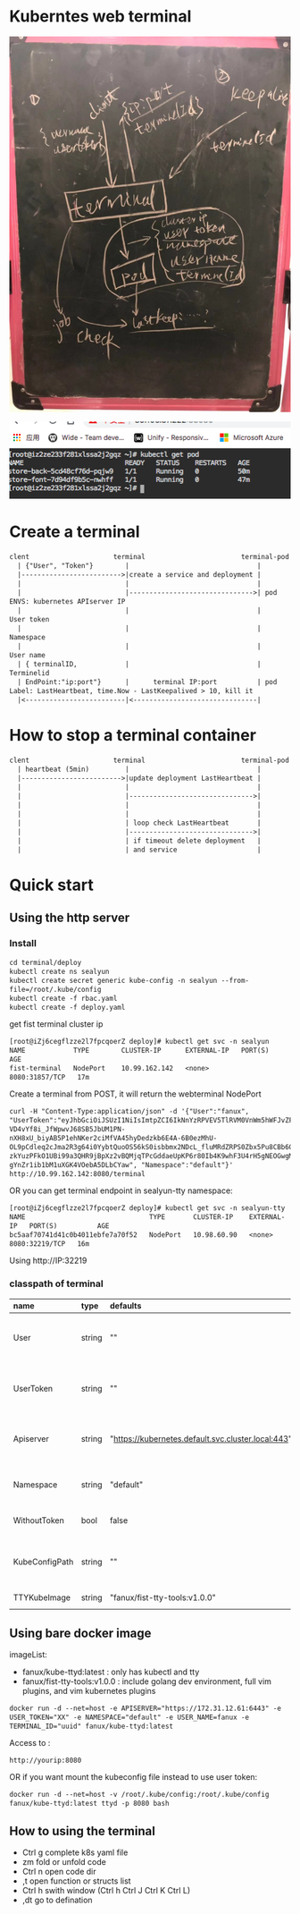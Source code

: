 # Kuberntes web terminal

![](./terminal.jpeg)

![](./show-terminal.png)

# Create a terminal
```
clent                     terminal                        terminal-pod
  | {"User", "Token"}        |                                |
  |------------------------->|create a service and deployment |
  |                          |                                |
  |                          |------------------------------->| pod ENVS: kubernetes APIserver IP
  |                          |                                |           User token
  |                          |                                |           Namespace
  |                          |                                |           User name
  | { terminalID,            |                                |           Terminelid
  | EndPoint:"ip:port"}      |      terminal IP:port          | pod Label: LastHeartbeat, time.Now - LastKeepalived > 10, kill it          
  |<-------------------------|<-------------------------------|           
```

# How to stop a terminal container

```
clent                     terminal                        terminal-pod
  | heartbeat (5min)         |                                |
  |------------------------->|update deployment LastHeartbeat |
  |                          |                                |
  |                          |------------------------------->| 
  |                          |                                | 
  |                          |                                | 
  |                          | loop check LastHeartbeat       | 
  |                          |------------------------------->| 
  |                          | if timeout delete deployment   |          
  |                          | and service                    |           
```

# Quick start
## Using the http server
### Install
```
cd terminal/deploy
kubectl create ns sealyun
kubectl create secret generic kube-config -n sealyun --from-file=/root/.kube/config 
kubectl create -f rbac.yaml
kubectl create -f deploy.yaml
```

get fist terminal cluster ip

```
[root@iZj6cegflzze2l7fpcqoerZ deploy]# kubectl get svc -n sealyun
NAME            TYPE        CLUSTER-IP      EXTERNAL-IP   PORT(S)          AGE
fist-terminal   NodePort    10.99.162.142   <none>        8080:31857/TCP   17m
```

Create a terminal from POST, it will return the webterminal NodePort
```
curl -H "Content-Type:application/json" -d '{"User":"fanux", "UserToken":"eyJhbGciOiJSUzI1NiIsImtpZCI6IkNnYzRPVEV5TlRVM0VnWm5hWFJvZFdJIn0.eyJpc3MiOiJodHRwczovL2Zpc3Quc2VhbHl1bi5zdmMuY2x1c3Rlci5sb2NhbDo4MDgwIiwic3ViIjoiQ2djNE9URXlOVFUzRWdabmFYUm9kV0kiLCJhdWQiOiJzZWFseXVuLWZpc3QiLCJleHAiOjE1NTE3MTgzMTgsImlhdCI6MTU1MTM1ODMxOCwiZW1haWwiOiJmaHRqb2JAaG90bWFpbC5jb20iLCJlbWFpbF92ZXJpZmllZCI6dHJ1ZSwiZ3JvdXBzIjpbImRldiIsInRlc3QiXSwibmFtZSI6ImZhbnV4In0.N8YjE5CqhpPHbtpmNxWIuyIii-VD4vYf8i_JfWpwvJ68SB5JbUM1PN-nXH8xU_biyAB5P1ehNKer2ciMfVA45hyDedzkb6E4A-6B0ezMhU-OL9pCdleq2cJma2R3g64i0YybtQuoOS56kS0isbbmx2NDcL_fluMRdZRPS0Zbx5Pu8CBb60ChXj8r7-zkYuzPFkO1UBi99a3QHR9jBpXz2vBQMjqTPcGddaeUpKP6r80Ib4K9whF3U4rH5gNEOGwgMTe_V4PnEdQ3JbIIiqNJPqIisgxT_HBUqIzHtY3Vsxkjzr2Sj5v0ZWV-gYnZr1ib1bM1uXGK4VOebA5DLbCYaw", "Namespace":"default"}' http://10.99.162.142:8080/terminal
```

OR you can get terminal endpoint in sealyun-tty namespace:
```
[root@iZj6cegflzze2l7fpcqoerZ deploy]# kubectl get svc -n sealyun-tty
NAME                               TYPE       CLUSTER-IP    EXTERNAL-IP   PORT(S)          AGE
bc5aaf70741d41c0b4011ebfe7a70f52   NodePort   10.98.60.90   <none>        8080:32219/TCP   16m
```

Using http://IP:32219

###  classpath of terminal

| name | type | defaults | Description|
| :--- | :---  | :---| :---|
| User | string | "" |  user name of k8s cluster , when WithoutToken is false |
| UserToken | string | "" |  user token of k8s cluster , when WithoutToken is false|
| Apiserver | string | "https://kubernetes.default.svc.cluster.local:443" | web-termianl controll k8s cluster,k8s apiserver address |
| Namespace | string | "default" | default controller k8s cluster namespace |
| WithoutToken | bool | false | without user token access k8s |
| KubeConfigPath | string | "" | terminal used config of k8s , when WithoutToken is true |
| TTYKubeImage | string | "fanux/fist-tty-tools:v1.0.0" | default of tty images  |



## Using bare docker image
imageList:

* fanux/kube-ttyd:latest : only has kubectl and tty
* fanux/fist-tty-tools:v1.0.0 : include golang dev environment, full vim plugins, and vim kubernetes plugins

```
docker run -d --net=host -e APISERVER="https://172.31.12.61:6443" -e USER_TOKEN="XX" -e NAMESPACE="default" -e USER_NAME=fanux -e TERMINAL_ID="uuid" fanux/kube-ttyd:latest
```
Access to :

```
http://yourip:8080
```

OR if you want mount the kubeconfig file instead to use user token:

```
docker run -d --net=host -v /root/.kube/config:/root/.kube/config fanux/kube-ttyd:latest ttyd -p 8080 bash
```
## How to using the terminal
* Ctrl g   complete k8s yaml file
* zm         fold or unfold code
* Ctrl n   open code dir 
* ,t       open function or structs list
* Ctrl h   swith window  (Ctrl h     Ctrl J   Ctrl K  Ctrl L)
* ,dt      go to defination

